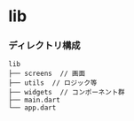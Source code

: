 # lib

### ディレクトリ構成

```
lib
├── screens  // 画面
├── utils  // ロジック等
├── widgets  // コンポーネント群
├── main.dart
└── app.dart
```